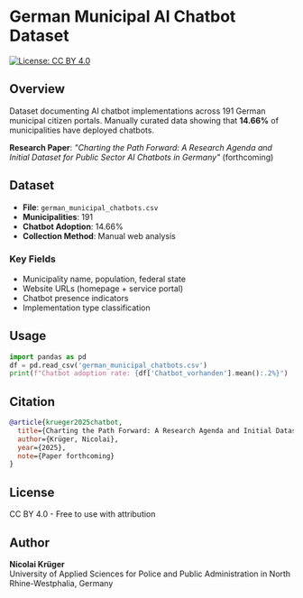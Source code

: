 # German Municipal AI Chatbot Dataset

[![License: CC BY 4.0](https://img.shields.io/badge/License-CC_BY_4.0-lightgrey.svg)](https://creativecommons.org/licenses/by/4.0/)

## Overview

Dataset documenting AI chatbot implementations across 191 German municipal citizen portals. Manually curated data showing that **14.66%** of municipalities have deployed chatbots.

**Research Paper**: *"Charting the Path Forward: A Research Agenda and Initial Dataset for Public Sector AI Chatbots in Germany"* (forthcoming)

## Dataset

- **File**: `german_municipal_chatbots.csv`
- **Municipalities**: 191
- **Chatbot Adoption**: 14.66%
- **Collection Method**: Manual web analysis

### Key Fields
- Municipality name, population, federal state
- Website URLs (homepage + service portal)
- Chatbot presence indicators
- Implementation type classification

## Usage

```python
import pandas as pd
df = pd.read_csv('german_municipal_chatbots.csv')
print(f"Chatbot adoption rate: {df['Chatbot_vorhanden'].mean():.2%}")
```

## Citation

```bibtex
@article{krueger2025chatbot,
  title={Charting the Path Forward: A Research Agenda and Initial Dataset for Public Sector AI Chatbots in Germany},
  author={Krüger, Nicolai},
  year={2025},
  note={Paper forthcoming}
}
```

## License

CC BY 4.0 - Free to use with attribution

## Author

**Nicolai Krüger**  
University of Applied Sciences for Police and Public Administration in North Rhine-Westphalia, Germany
